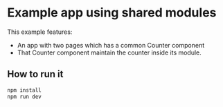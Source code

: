 # Example app using shared modules

This example features:

* An app with two pages which has a common Counter component
* That Counter component maintain the counter inside its module.

## How to run it

```sh
npm install
npm run dev
```
